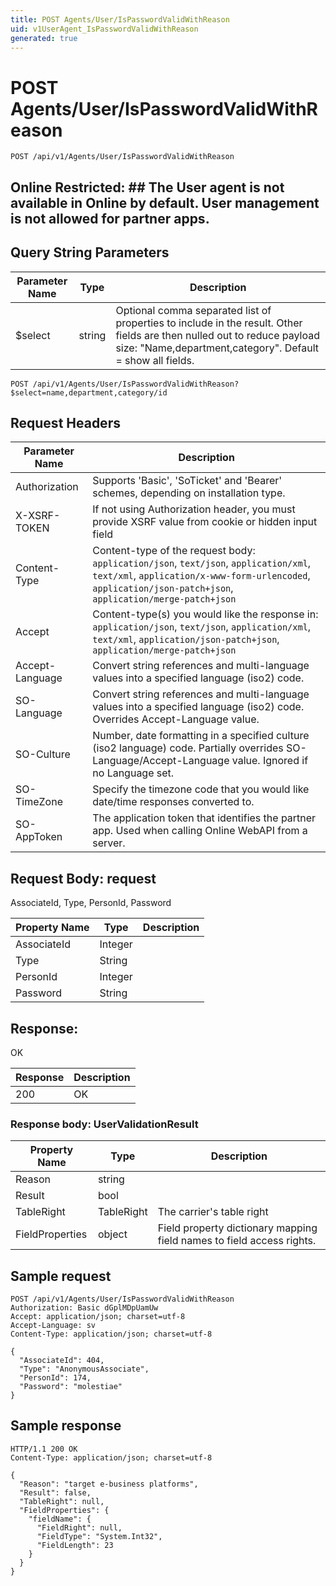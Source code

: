```yaml
---
title: POST Agents/User/IsPasswordValidWithReason
uid: v1UserAgent_IsPasswordValidWithReason
generated: true
---
```


# POST Agents/User/IsPasswordValidWithReason

```http
POST /api/v1/Agents/User/IsPasswordValidWithReason
```

<para />


## Online Restricted: ## The User agent is not available in Online by default. User management is not allowed for partner apps.






## Query String Parameters

| Parameter Name | Type |  Description |
|----------------|------|--------------|
| $select | string |  Optional comma separated list of properties to include in the result. Other fields are then nulled out to reduce payload size: "Name,department,category". Default = show all fields. |

```http
POST /api/v1/Agents/User/IsPasswordValidWithReason?$select=name,department,category/id
```


## Request Headers

| Parameter Name | Description |
|----------------|-------------|
| Authorization  | Supports 'Basic', 'SoTicket' and 'Bearer' schemes, depending on installation type. |
| X-XSRF-TOKEN   | If not using Authorization header, you must provide XSRF value from cookie or hidden input field |
| Content-Type | Content-type of the request body: `application/json`, `text/json`, `application/xml`, `text/xml`, `application/x-www-form-urlencoded`, `application/json-patch+json`, `application/merge-patch+json` |
| Accept         | Content-type(s) you would like the response in: `application/json`, `text/json`, `application/xml`, `text/xml`, `application/json-patch+json`, `application/merge-patch+json` |
| Accept-Language | Convert string references and multi-language values into a specified language (iso2) code. |
| SO-Language | Convert string references and multi-language values into a specified language (iso2) code. Overrides Accept-Language value. |
| SO-Culture | Number, date formatting in a specified culture (iso2 language) code. Partially overrides SO-Language/Accept-Language value. Ignored if no Language set. |
| SO-TimeZone | Specify the timezone code that you would like date/time responses converted to. |
| SO-AppToken | The application token that identifies the partner app. Used when calling Online WebAPI from a server. |

## Request Body: request 

AssociateId, Type, PersonId, Password 

| Property Name | Type |  Description |
|----------------|------|--------------|
| AssociateId | Integer |  |
| Type | String |  |
| PersonId | Integer |  |
| Password | String |  |

## Response:

OK

| Response | Description |
|----------------|-------------|
| 200 | OK |

### Response body: UserValidationResult

| Property Name | Type |  Description |
|----------------|------|--------------|
| Reason | string |  |
| Result | bool |  |
| TableRight | TableRight | The carrier's table right |
| FieldProperties | object | Field property dictionary mapping field names to field access rights. |

## Sample request

```http!
POST /api/v1/Agents/User/IsPasswordValidWithReason
Authorization: Basic dGplMDpUamUw
Accept: application/json; charset=utf-8
Accept-Language: sv
Content-Type: application/json; charset=utf-8

{
  "AssociateId": 404,
  "Type": "AnonymousAssociate",
  "PersonId": 174,
  "Password": "molestiae"
}
```

## Sample response

```http_
HTTP/1.1 200 OK
Content-Type: application/json; charset=utf-8

{
  "Reason": "target e-business platforms",
  "Result": false,
  "TableRight": null,
  "FieldProperties": {
    "fieldName": {
      "FieldRight": null,
      "FieldType": "System.Int32",
      "FieldLength": 23
    }
  }
}
```